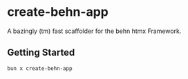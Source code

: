 # create-behn-app

A bazingly (tm) fast scaffolder for the behn htmx Framework.

## Getting Started

```bash
bun x create-behn-app
```
